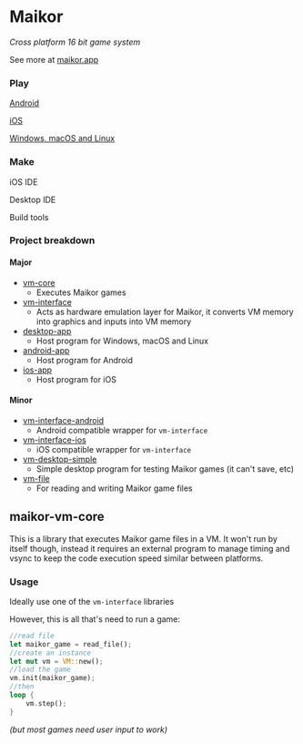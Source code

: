 # Maikor

*Cross platform 16 bit game system*

See more at [maikor.app](https://maikor.app)

### Play

[Android](https://github.com/MaikorAppPublic/android-app)

[iOS](https://github.com/MaikorAppPublic/ios-app)

[Windows, macOS and Linux](https://github.com/MaikorAppPublic/desktop-app)

### Make

iOS IDE

Desktop IDE

Build tools

### Project breakdown

#### Major
* [vm-core](https://github.com/MaikorAppPublic/vm-core)
  * Executes Maikor games
* [vm-interface](https://github.com/MaikorAppPublic/vm-interface)
  * Acts as hardware emulation layer for Maikor, it converts VM memory into graphics and inputs into VM memory 
* [desktop-app](https://github.com/MaikorAppPublic/desktop-app)
  * Host program for Windows, macOS and Linux
* [android-app](https://github.com/MaikorAppPublic/android-app)
  * Host program for Android
* [ios-app](https://github.com/MaikorAppPublic/ios-app)
  * Host program for iOS

#### Minor
* [vm-interface-android](https://github.com/MaikorAppPublic/vm-interface-android)
  * Android compatible wrapper for `vm-interface`
* [vm-interface-ios](https://github.com/MaikorAppPublic/vm-interface-ios)
  * iOS compatible wrapper for `vm-interface`
* [vm-desktop-simple](https://github.com/MaikorAppPublic/vm-desktop-simple)
  * Simple desktop program for testing Maikor games (it can't save, etc)
* [vm-file](https://github.com/MaikorAppPublic/vm-file) 
  * For reading and writing Maikor game files 
 

## maikor-vm-core

This is a library that executes Maikor game files in a VM. It won't run by itself though, instead it requires an external program to manage timing and vsync to keep the code execution speed similar between platforms.

### Usage

Ideally use one of the `vm-interface` libraries

However, this is all that's need to run a game:
```rust
//read file
let maikor_game = read_file();
//create an instance
let mut vm = VM::new();
//load the game
vm.init(maikor_game); 
//then
loop {
    vm.step();
}
```
*(but most games need user input to work)*